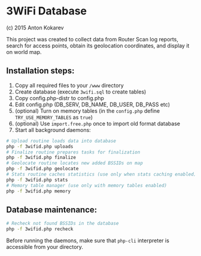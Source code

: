 # 3WiFi Database

(c) 2015 Anton Kokarev

This project was created to collect data from Router Scan log reports, search for access points, obtain its geolocation coordinates, and display it on world map.

## Installation steps:
1. Copy all required files to your `/www` directory
2. Create database (execute `3wifi.sql` to create tables)
3. Copy config.php-distr to config.php
4. Edit config.php (DB_SERV, DB_NAME, DB_USER, DB_PASS etc)
5. (optional) Turn on memory tables (in the `config.php` define `TRY_USE_MEMORY_TABLES` as `true`)
6. (optional) Use `import.free.php` once to import old format database
7. Start all background daemons:
```sh
# Upload routine loads data into database
php -f 3wifid.php uploads
# Finalize routine prepares tasks for finalization
php -f 3wifid.php finalize
# Geolocate routine locates new added BSSIDs on map
php -f 3wifid.php geolocate
# Stats routine caches statistics (use only when stats caching enabled)
php -f 3wifid.php stats
# Memory table manager (use only with memory tables enabled)
php -f 3wifid.php memory
```

## Database maintenance:
```sh
# Recheck not found BSSIDs in the database
php -f 3wifid.php recheck
```
Before running the daemons, make sure that `php-cli` interpreter is accessible from your directory.

